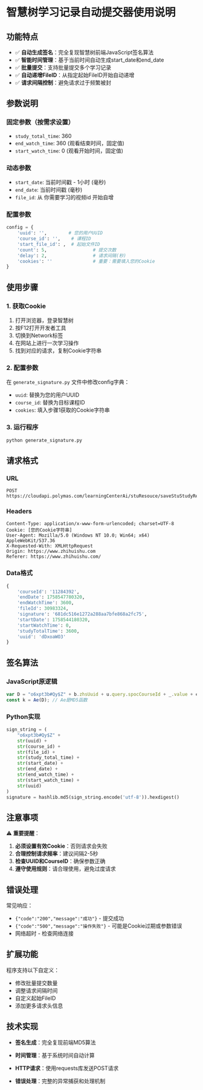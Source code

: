# 智慧树学习记录自动提交器使用说明

## 功能特点

- ✅ **自动生成签名**：完全复现智慧树前端JavaScript签名算法
- ✅ **智能时间管理**：基于当前时间自动生成start_date和end_date
- ✅ **批量提交**：支持批量提交多个学习记录
- ✅ **自动递增FileID**：从指定起始FileID开始自动递增
- ✅ **请求间隔控制**：避免请求过于频繁被封

## 参数说明

### 固定参数（按需求设置）
- `study_total_time`: 360 
- `end_watch_time`: 360 (观看结束时间，固定值)
- `start_watch_time`: 0 (观看开始时间，固定值)

### 动态参数
- `start_date`: 当前时间戳 - 1小时 (毫秒)
- `end_date`: 当前时间戳 (毫秒)
- `file_id`: 从 你需要学习的视频id 开始自增

### 配置参数
```python
config = {
    'uuid': '',        # 您的用户UUID
    'course_id': '',    # 课程ID
    'start_file_id': ,  # 起始文件ID
    'count': 5,                 # 提交次数
    'delay': 2,                 # 请求间隔(秒)
    'cookies': ''               # 重要：需要填入您的Cookie
}
```

## 使用步骤

### 1. 获取Cookie
1. 打开浏览器，登录智慧树
2. 按F12打开开发者工具
3. 切换到Network标签
4. 在网站上进行一次学习操作
5. 找到对应的请求，复制Cookie字符串

### 2. 配置参数
在 `generate_signature.py` 文件中修改config字典：
- `uuid`: 替换为您的用户UUID
- `course_id`: 替换为目标课程ID
- `cookies`: 填入步骤1获取的Cookie字符串

### 3. 运行程序
```bash
python generate_signature.py
```

## 请求格式

### URL
```
POST https://cloudapi.polymas.com/learningCenterAi/stuResouce/saveStuStudyRecord
```

### Headers
```
Content-Type: application/x-www-form-urlencoded; charset=UTF-8
Cookie: [您的Cookie字符串]
User-Agent: Mozilla/5.0 (Windows NT 10.0; Win64; x64) AppleWebKit/537.36
X-Requested-With: XMLHttpRequest
Origin: https://www.zhihuishu.com
Referer: https://www.zhihuishu.com/
```

### Data格式
```python
{
    'courseId': '11284392',
    'endDate': 1758547780320,
    'endWatchTime': 3600,
    'fileId': 30983324,
    'signature': '681dc516e1272a288aa7bfe868a2fc75',
    'startDate': 1758544180320, 
    'startWatchTime': 0,
    'studyTotalTime': 3600,
    'uuid': 'dDxoaWO3'
}
```

## 签名算法

### JavaScript原逻辑
```javascript
var D = "o6xpt3b#Qy$Z" + b.zhsUuid + u.query.spocCourseId + _.value + e + w + x + v + o + b.zhsUuid;
const k = Ae(D); // Ae是MD5函数
```

### Python实现
```python
sign_string = (
    "o6xpt3b#Qy$Z" + 
    str(uuid) + 
    str(course_id) + 
    str(file_id) + 
    str(study_total_time) + 
    str(start_date) + 
    str(end_date) + 
    str(end_watch_time) + 
    str(start_watch_time) + 
    str(uuid)
)
signature = hashlib.md5(sign_string.encode('utf-8')).hexdigest()
```

## 注意事项

⚠️ **重要提醒**：
1. **必须设置有效Cookie**：否则请求会失败
2. **合理控制请求频率**：建议间隔2-5秒
3. **检查UUID和CourseID**：确保参数正确
4. **遵守使用规则**：请合理使用，避免过度请求

## 错误处理

常见响应：
- `{"code":"200","message":"成功"}` - 提交成功
- `{"code":"500","message":"操作失败"}` - 可能是Cookie过期或参数错误
- 网络超时 - 检查网络连接

## 扩展功能

程序支持以下自定义：
- 修改批量提交数量
- 调整请求间隔时间
- 自定义起始FileID
- 添加更多请求头信息

## 技术实现

- **签名生成**：完全复现前端MD5算法
- **时间管理**：基于系统时间自动计算
- **HTTP请求**：使用requests库发送POST请求

- **错误处理**：完整的异常捕获和处理机制
